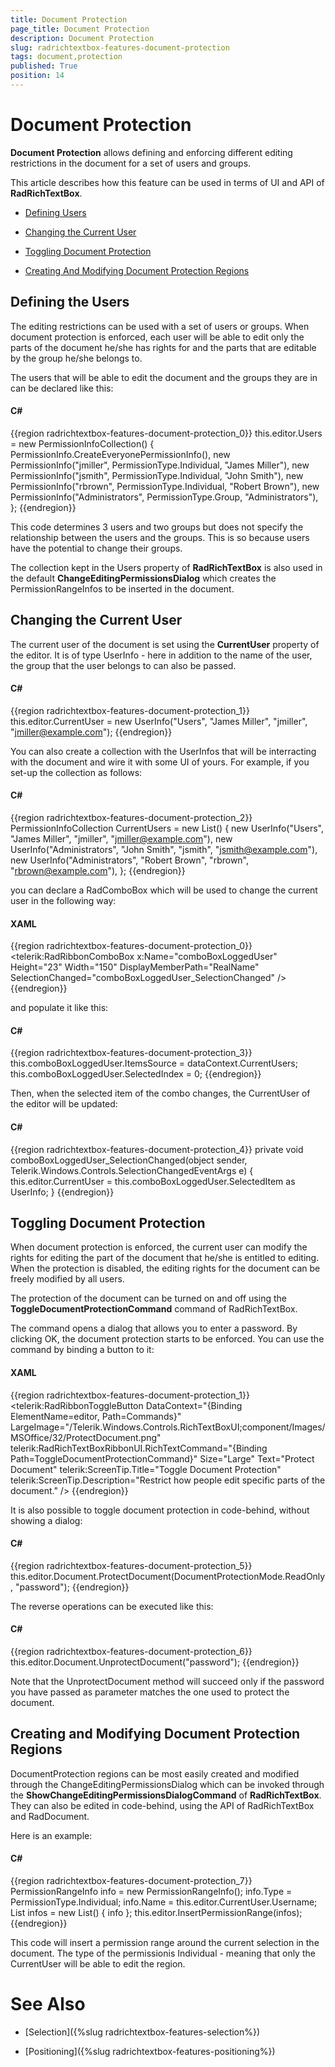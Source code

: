 ```yaml
---
title: Document Protection
page_title: Document Protection
description: Document Protection
slug: radrichtextbox-features-document-protection
tags: document,protection
published: True
position: 14
---
```


# Document Protection



__Document Protection__ allows defining and enforcing different editing restrictions in the document for a set of users and groups.
      

This article describes how this feature can be used in terms of UI and API of __RadRichTextBox__.
      

* [Defining Users](#defining-the-users)

* [Changing the Current User](#changing-the-current-user)

* [Toggling Document Protection](#toggling-document-protection)

* [Creating And Modifying Document Protection Regions](#creating-and-modifying-document-protection-regions)

## Defining the Users

The editing restrictions can be used with a set of users or groups. When document protection is enforced, each user will be able to edit only the parts of the document he/she has rights for and the parts that are editable by the group he/she belongs to.
        

The users that will be able to edit the document and the groups they are in can be declared like this:

#### __C#__

{{region radrichtextbox-features-document-protection_0}}
	this.editor.Users = new PermissionInfoCollection() 
	                {
	                    PermissionInfo.CreateEveryonePermissionInfo(),
	                    new PermissionInfo("jmiller", PermissionType.Individual, "James Miller"),
	                    new PermissionInfo("jsmith", PermissionType.Individual, "John Smith"),
	                    new PermissionInfo("rbrown", PermissionType.Individual, "Robert Brown"),
	                    new PermissionInfo("Administrators", PermissionType.Group, "Administrators"),
	                };
{{endregion}}



This code determines 3 users and two groups but does not specify the relationship between the users and the groups. This is so because users have the potential to change their groups.
        

The collection kept in the Users property of __RadRichTextBox__ is also used in the default __ChangeEditingPermissionsDialog__ which creates the PermissionRangeInfos to be inserted in the document.
        

## Changing the Current User

The current user of the document is set using the __CurrentUser__ property of the editor. It is of type UserInfo - here in addition to the name of the user, the group that the user belongs to can also be passed.
        

#### __C#__

{{region radrichtextbox-features-document-protection_1}}
	this.editor.CurrentUser = new UserInfo("Users", "James Miller", "jmiller", "jmiller@example.com");
{{endregion}}



You can also create a collection with the UserInfos that will be interracting with the document and wire it with some UI of yours. For example, if you set-up the collection as follows:
        

#### __C#__

{{region radrichtextbox-features-document-protection_2}}
	PermissionInfoCollection CurrentUsers = new List<UserInfo>() 
	                {
	                    new UserInfo("Users", "James Miller", "jmiller", "jmiller@example.com"),
	                    new UserInfo("Administrators", "John Smith", "jsmith", "jsmith@example.com"),
	                    new UserInfo("Administrators", "Robert Brown", "rbrown", "rbrown@example.com"),
	                };
{{endregion}}



you can declare a RadComboBox which will be used to change the current user in the following way:

#### __XAML__

{{region radrichtextbox-features-document-protection_0}}
	<telerik:RadRibbonComboBox x:Name="comboBoxLoggedUser" Height="23" Width="150" DisplayMemberPath="RealName" SelectionChanged="comboBoxLoggedUser_SelectionChanged" />
{{endregion}}



and populate it like this:

#### __C#__

{{region radrichtextbox-features-document-protection_3}}
	this.comboBoxLoggedUser.ItemsSource = dataContext.CurrentUsers;
	this.comboBoxLoggedUser.SelectedIndex = 0;
{{endregion}}



Then, when the selected item of the combo changes, the CurrentUser of the editor will be updated:

#### __C#__

{{region radrichtextbox-features-document-protection_4}}
	private void comboBoxLoggedUser_SelectionChanged(object sender, Telerik.Windows.Controls.SelectionChangedEventArgs e)
	{
	    this.editor.CurrentUser = this.comboBoxLoggedUser.SelectedItem as UserInfo;
	}
{{endregion}}



## Toggling Document Protection

When document protection is enforced, the current user can modify the rights for editing the part of the document that he/she is entitled to editing. When the protection is disabled, the editing rights for the document can be freely modified by all users.
        

The protection of the document can be turned on and off using the __ToggleDocumentProtectionCommand__ command of RadRichTextBox.
        

The command opens a dialog that allows you to enter a password. By clicking OK, the document protection starts to be enforced. You can use the command by binding a button to it:
        

#### __XAML__

{{region radrichtextbox-features-document-protection_1}}
	<telerik:RadRibbonToggleButton DataContext="{Binding ElementName=editor, Path=Commands}"  LargeImage="/Telerik.Windows.Controls.RichTextBoxUI;component/Images/MSOffice/32/ProtectDocument.png" telerik:RadRichTextBoxRibbonUI.RichTextCommand="{Binding Path=ToggleDocumentProtectionCommand}" Size="Large" Text="Protect Document" telerik:ScreenTip.Title="Toggle Document Protection" telerik:ScreenTip.Description="Restrict how people edit specific parts of the document." />
{{endregion}}



It is also possible to toggle document protection in code-behind, without showing a dialog:

#### __C#__

{{region radrichtextbox-features-document-protection_5}}
	this.editor.Document.ProtectDocument(DocumentProtectionMode.ReadOnly, "password");
{{endregion}}



The reverse operations can be executed like this:

#### __C#__

{{region radrichtextbox-features-document-protection_6}}
	this.editor.Document.UnprotectDocument("password");
{{endregion}}



Note that the UnprotectDocument method will succeed only if the password you have passed as parameter matches the one used to protect the document.

## Creating and Modifying Document Protection Regions

DocumentProtection regions can be most easily created and modified through the ChangeEditingPermissionsDialog which can be invoked through the __ShowChangeEditingPermissionsDialogCommand__ of __RadRichTextBox__. They can also be edited in code-behind, using the API of RadRichTextBox and RadDocument.
        

Here is an example:

#### __C#__

{{region radrichtextbox-features-document-protection_7}}
	PermissionRangeInfo info = new PermissionRangeInfo();
	info.Type = PermissionType.Individual;
	info.Name = this.editor.CurrentUser.Username;
	List<PermissionRangeInfo> infos = new List<PermissionRangeInfo>() { info };
	this.editor.InsertPermissionRange(infos);
{{endregion}}



This code will insert a permission range around the current selection in the document. The type of the permissionis Individual - meaning that only the CurrentUser will be able to edit the region.
        

# See Also

 * [Selection]({%slug radrichtextbox-features-selection%})

 * [Positioning]({%slug radrichtextbox-features-positioning%})
